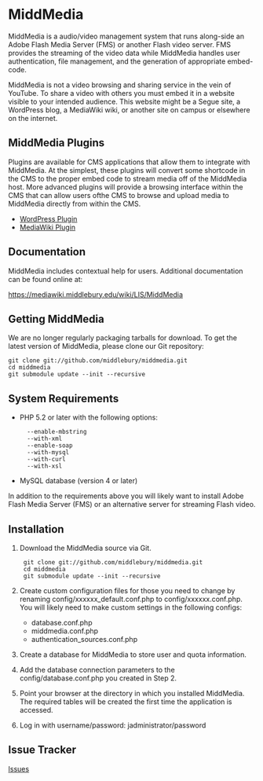 MiddMedia
=========

MiddMedia is a audio/video management system that runs along-side an Adobe Flash
Media Server (FMS) or another Flash video server. FMS provides the streaming of
the video data while MiddMedia handles user authentication, file management, and
the generation of appropriate embed-code.

MiddMedia is not a video browsing and sharing service in the vein of YouTube. To
share a video with others you must embed it in a website visible to your
intended audience. This website might be a Segue site, a WordPress blog, a
MediaWiki wiki, or another site on campus or elsewhere on the internet.


MiddMedia Plugins
-----------------
Plugins are available for CMS applications that allow them to integrate with
MiddMedia. At the simplest, these plugins will convert some shortcode in the CMS
to the proper embed code to stream media off of the MiddMedia host. More
advanced plugins will provide a browsing interface within the CMS that can allow
users ofthe CMS to browse and upload media to MiddMedia directly from within the
CMS.

* [WordPress Plugin](https://github.com/adamfranco/middmedia-wordpressplugin)
* [MediaWiki Plugin](https://github.com/adamfranco/middmedia-mediawikiplugin)


Documentation
-------------
MiddMedia includes contextual help for users. Additional documentation can be found
online at:

https://mediawiki.middlebury.edu/wiki/LIS/MiddMedia


Getting MiddMedia
-----------------
We are no longer regularly packaging tarballs for download. To get the latest
version of MiddMedia, please clone our Git repository:

    git clone git://github.com/middlebury/middmedia.git
    cd middmedia
    git submodule update --init --recursive


System Requirements
-------------------
* PHP 5.2 or later with the following options:

        --enable-mbstring
        --with-xml
        --enable-soap
        --with-mysql
        --with-curl
        --with-xsl

* MySQL database (version 4 or later)

In addition to the requirements above you will likely want to install Adobe Flash Media Server (FMS) or an alternative server for streaming Flash video.


Installation
------------
1. Download the MiddMedia source via Git.

        git clone git://github.com/middlebury/middmedia.git
        cd middmedia
        git submodule update --init --recursive

2. Create custom configuration files for those you need to change by renaming
config/xxxxxx_default.conf.php to config/xxxxxx.conf.php. You will likely need
to make custom settings in the following configs:

    * database.conf.php
    * middmedia.conf.php
    * authentication_sources.conf.php

3. Create a database for MiddMedia to store user and quota information.

4. Add the database connection parameters to the config/database.conf.php you
created in Step 2.

5. Point your browser at the directory in which you installed MiddMedia. The
required tables will be created the first time the application is accessed.

6. Log in with username/password: jadministrator/password


Issue Tracker
---------------------
[Issues](https://github.com/middlebury/middmedia/issues)
